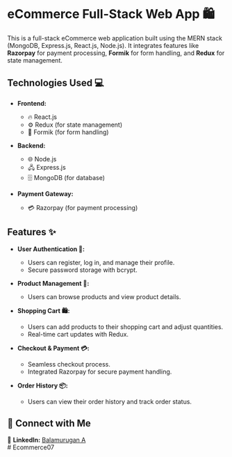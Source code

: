# eCommerce Full-Stack Web App 🛍️

This is a full-stack eCommerce web application built using the MERN stack (MongoDB, Express.js, React.js, Node.js). It integrates features like **Razorpay** for payment processing, **Formik** for form handling, and **Redux** for state management.

## Technologies Used 💻

- **Frontend:**
  - 🔥 React.js
  - ⚙️ Redux (for state management)
  - 📝 Formik (for form handling)
  
- **Backend:**
  - 🌐 Node.js
  - 🖧 Express.js
  - 🗄️ MongoDB (for database)

- **Payment Gateway:**
  - 💳 Razorpay (for payment processing)

## Features ✨

- **User Authentication 🔐:**
  - Users can register, log in, and manage their profile.
  - Secure password storage with bcrypt.

- **Product Management 🛒:**
  - Users can browse products and view product details.
  
- **Shopping Cart 🛍️:**
  - Users can add products to their shopping cart and adjust quantities.
  - Real-time cart updates with Redux.

- **Checkout & Payment 💳:**
  - Seamless checkout process.
  - Integrated Razorpay for secure payment handling.

- **Order History 📦:**
  - Users can view their order history and track order status.

## 🤝 Connect with Me

💼 **LinkedIn:** [Balamurugan A](https://www.linkedin.com/in/balamurugan-a/)<br>
#   E c o m m e r c e 0 7  
 